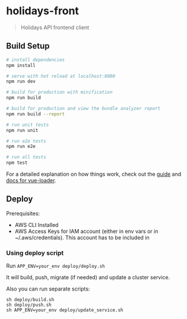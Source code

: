 # holidays-front

> Holidays API frontend client

## Build Setup

``` bash
# install dependencies
npm install

# serve with hot reload at localhost:8080
npm run dev

# build for production with minification
npm run build

# build for production and view the bundle analyzer report
npm run build --report

# run unit tests
npm run unit

# run e2e tests
npm run e2e

# run all tests
npm test
```

For a detailed explanation on how things work, check out the [guide](http://vuejs-templates.github.io/webpack/) and [docs for vue-loader](http://vuejs.github.io/vue-loader).

## Deploy
Prerequisites: 
* AWS CLI Installed
* AWS Access Keys for IAM account (either in env vars or in ~/.aws/credentials). This account has to be included in 

### Using deploy script

Run `APP_ENV=your_env deploy/deploy.sh`

It will build, push, migrate (if needed) and update a cluster service.

Also you can run separate scripts:
```
sh deploy/build.sh
sh deploy/push.sh
sh APP_ENV=your_env deploy/update_service.sh
```
